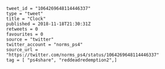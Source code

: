```
tweet_id = "1064269648114446337"
type = "tweet"
title = "Clock"
published = 2018-11-18T21:30:31Z
retweets = 0
favourites = 0
source = "twitter"
twitter_account = "norms_ps4"
source_url = "https://twitter.com/norms_ps4/status/1064269648114446337"
tag = [ "ps4share", "reddeadredemption2",]
```

<p class='image'><img src='http://mnf.m17s.net/2018/11/18/DsULmmVWsAEwO_f.jpg' alt=''></p>

